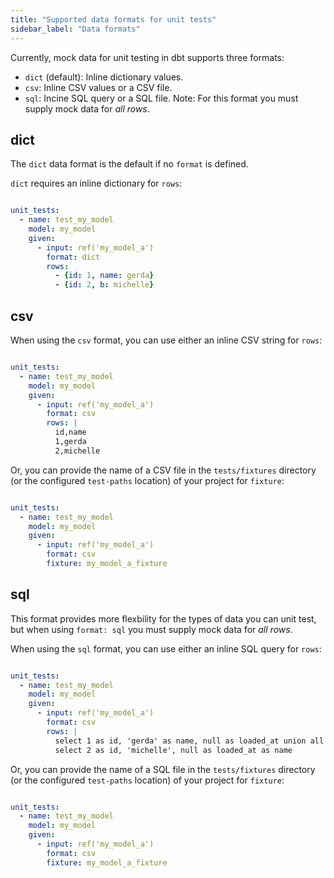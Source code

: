 ```yaml
---
title: "Supported data formats for unit tests"
sidebar_label: "Data formats"
---
```


Currently, mock data for unit testing in dbt supports three formats:

- `dict` (default): Inline dictionary values.
- `csv`: Inline CSV values or a CSV file.
- `sql`: Incine SQL query or a SQL file. Note: For this format you must supply mock data for _all rows_. 

## dict

The `dict` data format is the default if no `format` is defined.

`dict` requires an inline dictionary for `rows`:

```yml

unit_tests:
  - name: test_my_model
    model: my_model
    given:
      - input: ref('my_model_a')
        format: dict
        rows:
          - {id: 1, name: gerda}
          - {id: 2, b: michelle}    

```

## csv

When using the `csv` format, you can use either an inline CSV string for `rows`:

```yml

unit_tests:
  - name: test_my_model
    model: my_model
    given:
      - input: ref('my_model_a')
        format: csv
        rows: |
          id,name
          1,gerda
          2,michelle

```

Or, you can provide the name of a CSV file in the `tests/fixtures` directory (or the configured `test-paths` location) of your project for `fixture`: 

```yml

unit_tests:
  - name: test_my_model
    model: my_model
    given:
      - input: ref('my_model_a')
        format: csv
        fixture: my_model_a_fixture

```

## sql

This format provides more flexbility for the types of data you can unit test, but when using `format: sql` you must supply mock data for _all rows_.

When using the `sql` format, you can use either an inline SQL query for `rows`:

```yml

unit_tests:
  - name: test_my_model
    model: my_model
    given:
      - input: ref('my_model_a')
        format: csv
        rows: |
          select 1 as id, 'gerda' as name, null as loaded_at union all
          select 2 as id, 'michelle', null as loaded_at as name

```

Or, you can provide the name of a SQL file in the `tests/fixtures` directory (or the configured `test-paths` location) of your project for `fixture`: 

```yml

unit_tests:
  - name: test_my_model
    model: my_model
    given:
      - input: ref('my_model_a')
        format: csv
        fixture: my_model_a_fixture

```